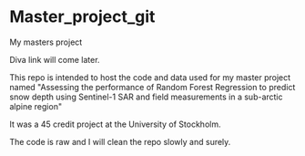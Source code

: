 # Master_project_git
My masters project

Diva link will come later.

This repo is intended to host the code and data used for my master project named "Assessing the performance of Random Forest Regression to predict snow depth using Sentinel-1 SAR and field measurements in a sub-arctic alpine region"

It was a 45 credit project at the University of Stockholm.

The code is raw and I will clean the repo slowly and surely.
